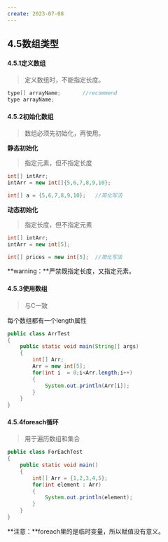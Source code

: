 ```yaml
---
create: 2023-07-08
---
```

## 4.5数组类型

#### 4.5.1定义数组

> 定义数组时，不能指定长度。

```java
type[] arrayName;		//recommend
type arrayName;			
```

#### 4.5.2初始化数组

> 数组必须先初始化，再使用。

**静态初始化**

> 指定元素，但不指定长度

```java
int[] intArr;
intArr = new int[]{5,6,7,8,9,10};

int[] a = {5,6,7,8,9,10};	//简化写法
```

**动态初始化**

> 指定长度，但不指定元素

```java
int[] intArr;
intArr = new int[5];

int[] prices = new int[5];	//简化写法
```

**warning：**严禁既指定长度，又指定元素。

#### 4.5.3使用数组

> 与C一致

每个数组都有一个length属性

```java
public class ArrTest
{
    public static void main(String[] args)
    {
        int[] Arr;
        Arr = new int[5];
        for(int i  = 0;i<Arr.length;i++)
        {
            System.out.println(Arr[i]);
        }
    }
}
```

#### 4.5.4foreach循环

> 用于遍历数组和集合

```java
public class ForEachTest
{
    public static void main()
    {
        int[] Arr = {1,2,3,4,5};
        for(int element : Arr)
        {
            System.out.println(element);
        }
    }
}
```

**注意：**foreach里的是临时变量，所以赋值没有意义。



